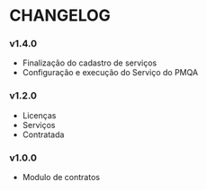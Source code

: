 # CHANGELOG

### v1.4.0
- Finalização do cadastro de serviços
- Configuração e execução do Serviço do PMQA

### v1.2.0
- Licenças
- Serviços
- Contratada

### v1.0.0
- Modulo de contratos
